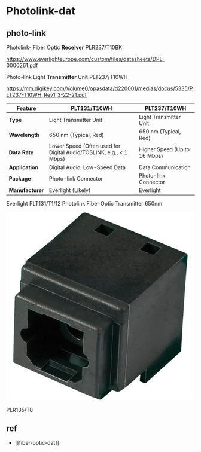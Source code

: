 
# Photolink-dat

## photo-link 

Photolink- Fiber Optic **Receiver** PLR237/T10BK 

https://www.everlighteurope.com/custom/files/datasheets/DPL-0000261.pdf

Photo-link Light **Transmitter** Unit PLT237/T10WH

https://mm.digikey.com/Volume0/opasdata/d220001/medias/docus/5335/PLT237-T10WH_Rev1_3-22-21.pdf


| Feature         | PLT131/T10WH                     | PLT237/T10WH                     |
|-----------------|----------------------------------|----------------------------------|
| **Type**        | Light Transmitter Unit           | Light Transmitter Unit           |
| **Wavelength**  | 650 nm (Typical, Red)            | 650 nm (Typical, Red)            |
| **Data Rate**   | Lower Speed (Often used for Digital Audio/TOSLINK, e.g., < 1 Mbps) | Higher Speed (Up to 16 Mbps)     |
| **Application** | Digital Audio, Low-Speed Data    | Data Communication             |
| **Package**     | Photo-link Connector             | Photo-link Connector             |
| **Manufacturer**| Everlight (Likely)               | Everlight                        |


Everlight PLT131/T1/12 Photolink Fiber Optic Transmitter 650nm

![](2025-04-21-16-00-21.png)

PLR135/T8



## ref 

- [[fiber-optic-dat]]
